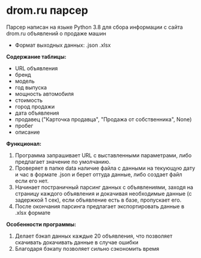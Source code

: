 # drom.ru парсер

Парсер написан на языке Python 3.8 для сбора информации с сайта drom.ru объявлений о продаже машин 

- Формат выходных данных: .json .xlsx

**Содержание таблицы:**
- URL объявления
- бренд
- модель
- год выпуска 
- мощность автомобиля
- стоимость 
- город продажи
- дата объявления
- продавец ("Карточка продавца", "Продажа от собственника", None)
- пробег
- описание

**Функционал:**

1. Программа запрашивает URL с выставленными параметрами, либо предлагает значение по умолчанию.
2. Проверяет в папке  data наличие файла с данными на текующую дату и час в формате .json и берет оттуда данные, либо создает файл если его нет.
3. Начинает постраничный парсинг данных с объявлениями, заходя на страницу каждого объявления и докачивая необходимые данные
(с задержкой 1 сек), если объявление есть в базе, пропускает его. 
4. После окончания парсинга предлагает экспортировать данные в .xlsx формате


**Особенности программы:**
1. Делает бэкап данных каждые 20 объявления, что позволяет скачивать докачивать данные в случае ошибки
2. Благодаря бэкапу позволяет сильно сэкономить время

